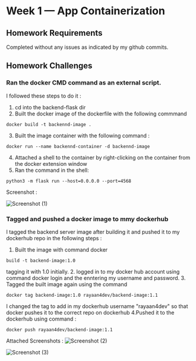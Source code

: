 # Week 1 — App Containerization

## Homework Requirements  
Completed without any issues as indicated by my github commits.

## Homework Challenges

### Ran the docker CMD command as an external script. 
I followed these steps to do it :
1. cd into the backend-flask dir
2. Built the docker image of the dockerfile with the following commmand 
```
docker build -t backennd-image .
```
3. Built the image container with the following command :
```
docker run --name backennd-container -d backennd-image
```
4. Attached a shell to the container by right-clicking on the container from the docker extension window
5. Ran the command in the shell:
```
python3 -m flask run --host=0.0.0.0 --port=4568
```
Screenshot : 

![Screenshot (1)](https://user-images.githubusercontent.com/91217901/221365157-0ce458a4-e0ae-4e69-8421-720ea448c0a6.png)



### Tagged and pushed a docker image to mmy dockerhub

I tagged the backend server image after building it and pushed it to my dockerhub repo in the following steps :
1. Built the image with command docker 
``` 
build -t backend-image:1.0 
```
tagging it with 1.0 initially.
2. logged in to my docker hub account using command docker login and the enntering my username and password.
3. Tagged the built image again using the command
 ```
 docker tag backend-image:1.0 rayaan4dev/backend-image:1.1
 ```
 I changed the tag to add in my dockerhub username "rayaan4dev" so that docker pushes it to the correct repo on dockerhub
4.Pushed it to the dockerhub using command :
```
docker push rayaan4dev/backend-image:1.1
```

Attached Screenshots :
![Screenshot (2)](https://user-images.githubusercontent.com/91217901/221368381-24c7a2b4-afe8-4b2c-99f6-d7a3bb09f08b.png)

   
![Screenshot (3)](https://user-images.githubusercontent.com/91217901/221368386-47b0a08d-ab73-47db-add6-a22cb9cb2e23.png)
